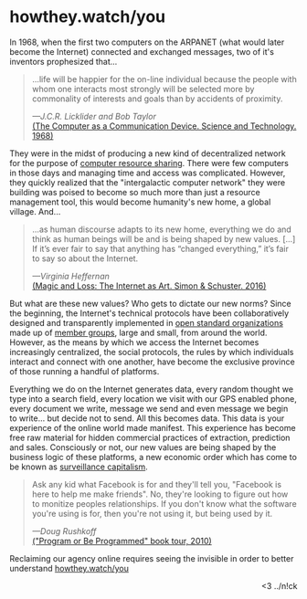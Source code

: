 # howthey.watch/you

<p>
  <span><!-- Hello --></span> In 1968, when the first two computers on the ARPANET (what would later become the Internet) connected and exchanged messages, two of it's inventors prophesized that...
</p>
<blockquote>
  <p>
    ...life will be happier for the on-line individual because the people with whom one interacts most strongly will be selected more by commonality of interests and goals than by accidents of proximity.
  </p>
  <cite>—J.C.R. Licklider and Bob Taylor</cite>
  <div class="quote-source">
    <a href="https://signallake.com/innovation/LickliderApr68.pdf" target="_blank">(The Computer as a Communication Device. Science and Technology. 1968)</a>
  </div>
</blockquote>
<p>
  They were in the midst of producing a new kind of decentralized network for the purpose of <a href="https://archive.org/details/ComputerNetworks_TheHeraldsOfResourceSharing" target="_blank">computer resource sharing</a>. There were few computers in those days and managing time and access was complicated. However, they quickly realized that the "intergalactic computer network" they were building was poised to become so much more than just a resource management tool, this would become humanity's new home, a global village. And...
</p>
<blockquote>
  <p>
    ...as human discourse adapts to its new home, everything we do and think as human beings will be and is being shaped by new values. [...] If it’s ever fair to say that anything has “changed everything,” it’s fair to say so about the Internet.
  </p>
  <cite>—Virginia Heffernan</cite>
  <div class="quote-source">
    <a href="https://www.nytimes.com/2016/06/12/books/review/virginia-heffernans-magic-and-loss.html" target="_blank">(Magic and Loss: The Internet as Art. Simon & Schuster. 2016)</a>
  </div>
</blockquote>
<p>
  But what are these new values? Who gets to dictate our new norms? Since the beginning, the Internet's technical protocols have been collaboratively designed and transparently implemented in <a href="https://ietf.org/" target="_blank">open standard organizations</a> made up of <a href="https://www.w3.org/Consortium/Member/List" target="_blank">member groups</a>, large and small, from around the world. However, as the means by which we access the Internet becomes increasingly centralized, the social protocols, the rules by which individuals interact and connect with one another, have become the exclusive province of those running a handful of platforms.
</p>
<p>
  Everything we do on the Internet generates data, every random thought we type into a search field, every location we visit with our GPS enabled phone, every document we write, message we send and even message we begin to write... but decide not to send. All this becomes data. This data is your experience of the online world made manifest. This experience has become free raw material for hidden commercial practices of extraction, prediction and sales. Consciously or not, our new values are being shaped by the business logic of these platforms, a new economic order which has come to be known as <a href="https://en.wikipedia.org/wiki/Surveillance_capitalism" target="_blank">surveillance capitalism</a>.
</p>
<blockquote>
  <p>
    Ask any kid what Facebook is for and they'll tell you, "Facebook is here to help me make friends". No, they're looking to figure out how to monitize peoples relationships. If you don't know what the software you're using is for, then you're not using it, but being used by it.
  </p>
  <cite>—Doug Rushkoff</cite>
  <div class="quote-source">
     <a href="https://www.youtube.com/watch?v=kgicuytCkoY&feature=emb_title" target="_blank">("Program or Be Programmed" book tour, 2010)</a>
  </div>
</blockquote>
<p>
  Reclaiming our agency online requires seeing the invisible in order to better understand   <a href="https://howthey.watch/you">howthey.watch/you</a>
</p>
<p style="text-align: right">
  <a href="http://nickbriz.com" target="_blank" title="Nick Briz" style="text-decoration:none;">&lt;3 ../n!ck</a>
</p>
